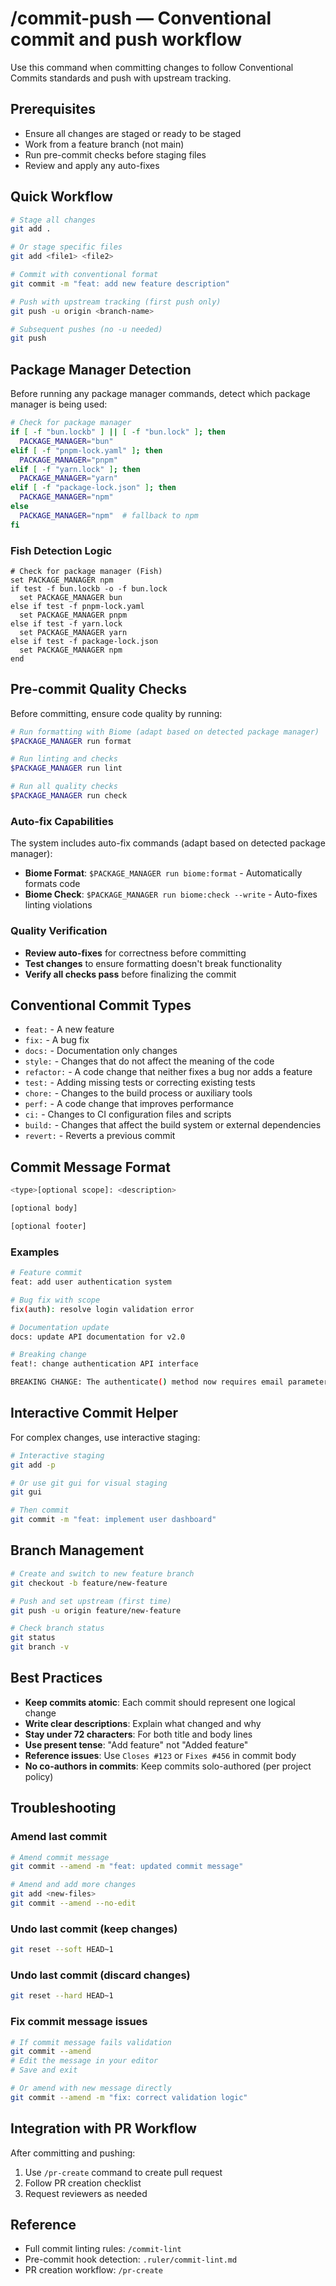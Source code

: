 # /commit-push — Conventional commit and push workflow

Use this command when committing changes to follow Conventional Commits standards and push with upstream tracking.

## Prerequisites
- Ensure all changes are staged or ready to be staged
- Work from a feature branch (not main)
- Run pre-commit checks before staging files
- Review and apply any auto-fixes

## Quick Workflow
```bash
# Stage all changes
git add .

# Or stage specific files
git add <file1> <file2>

# Commit with conventional format
git commit -m "feat: add new feature description"

# Push with upstream tracking (first push only)
git push -u origin <branch-name>

# Subsequent pushes (no -u needed)
git push
```

## Package Manager Detection

Before running any package manager commands, detect which package manager is being used:

```bash
# Check for package manager
if [ -f "bun.lockb" ] || [ -f "bun.lock" ]; then
  PACKAGE_MANAGER="bun"
elif [ -f "pnpm-lock.yaml" ]; then
  PACKAGE_MANAGER="pnpm"
elif [ -f "yarn.lock" ]; then
  PACKAGE_MANAGER="yarn"
elif [ -f "package-lock.json" ]; then
  PACKAGE_MANAGER="npm"
else
  PACKAGE_MANAGER="npm"  # fallback to npm
fi
```

### Fish Detection Logic

```fish
# Check for package manager (Fish)
set PACKAGE_MANAGER npm
if test -f bun.lockb -o -f bun.lock
  set PACKAGE_MANAGER bun
else if test -f pnpm-lock.yaml
  set PACKAGE_MANAGER pnpm
else if test -f yarn.lock
  set PACKAGE_MANAGER yarn
else if test -f package-lock.json
  set PACKAGE_MANAGER npm
end
```

## Pre-commit Quality Checks

Before committing, ensure code quality by running:

```bash
# Run formatting with Biome (adapt based on detected package manager)
$PACKAGE_MANAGER run format

# Run linting and checks
$PACKAGE_MANAGER run lint

# Run all quality checks
$PACKAGE_MANAGER run check
```

### Auto-fix Capabilities
The system includes auto-fix commands (adapt based on detected package manager):

- **Biome Format**: `$PACKAGE_MANAGER run biome:format` - Automatically formats code
- **Biome Check**: `$PACKAGE_MANAGER run biome:check --write` - Auto-fixes linting violations

### Quality Verification
- **Review auto-fixes** for correctness before committing
- **Test changes** to ensure formatting doesn't break functionality
- **Verify all checks pass** before finalizing the commit

## Conventional Commit Types

- `feat:` - A new feature
- `fix:` - A bug fix
- `docs:` - Documentation only changes
- `style:` - Changes that do not affect the meaning of the code
- `refactor:` - A code change that neither fixes a bug nor adds a feature
- `test:` - Adding missing tests or correcting existing tests
- `chore:` - Changes to the build process or auxiliary tools
- `perf:` - A code change that improves performance
- `ci:` - Changes to CI configuration files and scripts
- `build:` - Changes that affect the build system or external dependencies
- `revert:` - Reverts a previous commit

## Commit Message Format

```bash
<type>[optional scope]: <description>

[optional body]

[optional footer]
```

### Examples

```bash
# Feature commit
feat: add user authentication system

# Bug fix with scope
fix(auth): resolve login validation error

# Documentation update
docs: update API documentation for v2.0

# Breaking change
feat!: change authentication API interface

BREAKING CHANGE: The authenticate() method now requires email parameter
```

## Interactive Commit Helper

For complex changes, use interactive staging:

```bash
# Interactive staging
git add -p

# Or use git gui for visual staging
git gui

# Then commit
git commit -m "feat: implement user dashboard"
```

## Branch Management

```bash
# Create and switch to new feature branch
git checkout -b feature/new-feature

# Push and set upstream (first time)
git push -u origin feature/new-feature

# Check branch status
git status
git branch -v
```

## Best Practices

- **Keep commits atomic**: Each commit should represent one logical change
- **Write clear descriptions**: Explain what changed and why
- **Stay under 72 characters**: For both title and body lines
- **Use present tense**: "Add feature" not "Added feature"
- **Reference issues**: Use `Closes #123` or `Fixes #456` in commit body
- **No co-authors in commits**: Keep commits solo-authored (per project policy)

## Troubleshooting

### Amend last commit
```bash
# Amend commit message
git commit --amend -m "feat: updated commit message"

# Amend and add more changes
git add <new-files>
git commit --amend --no-edit
```

### Undo last commit (keep changes)
```bash
git reset --soft HEAD~1
```

### Undo last commit (discard changes)
```bash
git reset --hard HEAD~1
```

### Fix commit message issues
```bash
# If commit message fails validation
git commit --amend
# Edit the message in your editor
# Save and exit

# Or amend with new message directly
git commit --amend -m "fix: correct validation logic"
```

## Integration with PR Workflow

After committing and pushing:
1. Use `/pr-create` command to create pull request
2. Follow PR creation checklist
3. Request reviewers as needed

## Reference
- Full commit linting rules: `/commit-lint`
- Pre-commit hook detection: `.ruler/commit-lint.md`
- PR creation workflow: `/pr-create`
